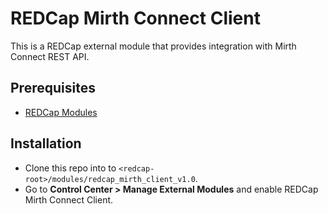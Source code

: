 # REDCap Mirth Connect Client
This is a REDCap external module that provides integration with Mirth Connect REST API.

## Prerequisites
- [REDCap Modules](https://github.com/vanderbilt/redcap-external-modules)


## Installation
- Clone this repo into to `<redcap-root>/modules/redcap_mirth_client_v1.0`.
- Go to **Control Center > Manage External Modules** and enable REDCap Mirth Connect Client.
